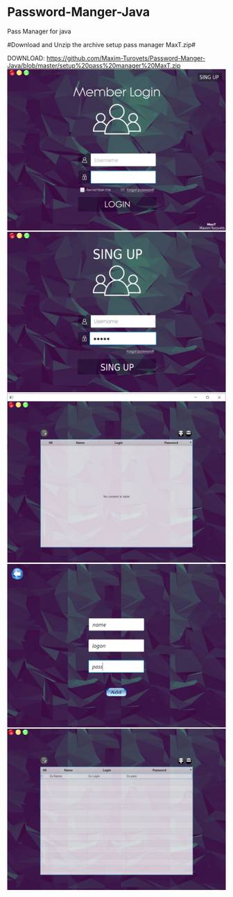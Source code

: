 # Password-Manger-Java
Pass Manager for java

#Download and Unzip the archive setup pass manager MaxT.zip#

DOWNLOAD: https://github.com/Maxim-Turovets/Password-Manger-Java/blob/master/setup%20pass%20manager%20MaxT.zip
![Image alt](https://github.com/Maxim-Turovets/Password-Manger-Java/blob/master/Screen/1.jpg)
![Image alt](https://github.com/Maxim-Turovets/Password-Manger-Java/blob/master/Screen/2.png)
![Image alt](https://github.com/Maxim-Turovets/Password-Manger-Java/blob/master/Screen/3.png)
![Image alt](https://github.com/Maxim-Turovets/Password-Manger-Java/blob/master/Screen/4.png)
![Image alt](https://github.com/Maxim-Turovets/Password-Manger-Java/blob/master/Screen/5.png)
